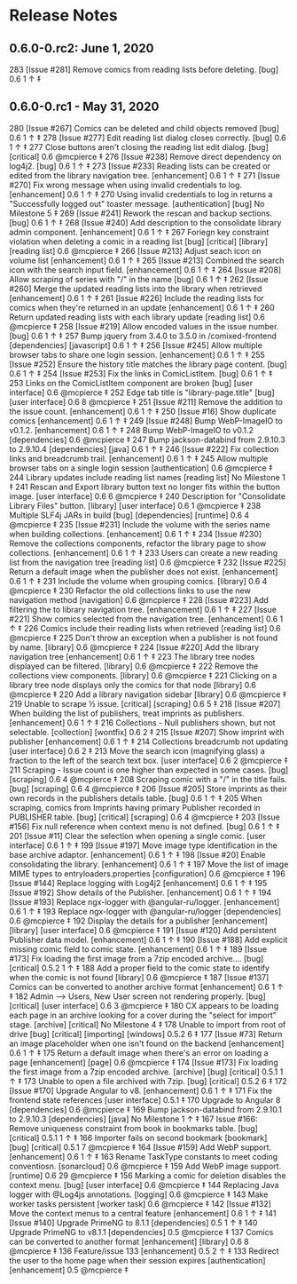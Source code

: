 # Release Notes
## 0.6.0-0.rc2: June 1, 2020
  283  [Issue #281] Remove comics from reading lists before deleting. [bug] 0.6 1 ↑ ‡
 
## 0.6.0-0.rc1 - May 31, 2020
 
  280  [Issue #267] Comics can be deleted and child objects removed [bug] 0.6 1 ↑ ‡
  278  [Issue #277] Edit reading list dialog closes correctly. [bug] 0.6 1 ↑ ‡
  277  Close buttons aren't closing the reading list edit dialog. [bug] [critical] 0.6 @mcpierce ‡
  276  [Issue #238] Remove direct dependency on log4j2. [bug] 0.6 1 ↑ ‡
  273  [Issue #233] Reading lists can be created or edited from the library navigation tree. [enhancement] 0.6 1 ↑ ‡
  271  [Issue #270] Fix wrong message when using invalid credentials to log. [enhancement] 0.6 1 ↑ ‡
  270  Using invalid credentials to log in returns a "Successfully logged out" toaster message. [authentication] [bug] No Milestone 5 ‡
  269  [Issue #241] Rework the rescan and backup sections. [bug] 0.6 1 ↑ ‡
  268  [Issue #240] Add description to the consolidate library admin component. [enhancement] 0.6 1 ↑ ‡
  267  Foriegn key constraint violation when deleting a comic in a reading list [bug] [critical] [library] [reading list] 0.6 @mcpierce ‡
  266  [Issue #213] Adjust seach icon on volume list  [enhancement] 0.6 1 ↑ ‡
  265  [Issue #213] Combined the search icon with the search input field. [enhancement] 0.6 1 ↑ ‡
  264  [Issue #208] Allow scraping of series with "/" in the name [bug] 0.6 1 ↑ ‡
  262  [Issue #260] Merge the updated reading lists into the library when retrieved [enhancement] 0.6 1 ↑ ‡
  261  [Issue #226] Include the reading lists for comics when they're returned in an update [enhancement] 0.6 1 ↑ ‡
  260  Return updated reading lists with each library update [reading list] 0.6 @mcpierce ‡
  258  [Issue #219] Allow encoded values in the issue number. [bug] 0.6 1 ↑ ‡
  257  Bump jquery from 3.4.0 to 3.5.0 in /comixed-frontend [dependencies] [javascript] 0.6 1 ↑ ‡
  256  [Issue #245] Allow multiple browser tabs to share one login session. [enhancement] 0.6 1 ↑ ‡
  255  [Issue #252] Ensure the history title matches the library page content. [bug] 0.6 1 ↑ ‡
  254  [Issue #253] Fix the links in ComicListItem. [bug] 0.6 1 ↑ ‡
  253  Links on the ComicListItem component are broken [bug] [user interface] 0.6 @mcpierce ‡
  252  Edge tab title is "library-page.title" [bug] [user interface] 0.6 8 @mcpierce ‡
  251  [Issue #211] Remove the addition to the issue count. [enhancement] 0.6 1 ↑ ‡
  250  [Issue #16] Show duplicate comics [enhancement] 0.6 1 ↑ ‡
  249  [Issue #248] Bump WebP-ImageIO to v0.1.2. [enhancement] 0.6 1 ↑ ‡
  248  Bump WebP-ImageIO to v0.1.2 [dependencies] 0.6 @mcpierce ‡
  247  Bump jackson-databind from 2.9.10.3 to 2.9.10.4 [dependencies] [java] 0.6 1 ↑ ‡
  246  [Issue #222] Fix collection links and breadcrumb trail. [enhancement] 0.6 1 ↑ ‡
  245  Allow multiple browser tabs on a single login session [authentication] 0.6 @mcpierce ‡
  244  Library updates include reading list names [reading list] No Milestone 1 ‡
  241  Rescan and Export library button text no longer fits within the button image. [user interface] 0.6 6 @mcpierce ‡
  240  Description for "Consolidate Library Files" button. [library] [user interface] 0.6 1 @mcpierce ‡
  238  Multiple SLF4j JARs in build [bug] [dependencies] [runtime] 0.6 4 @mcpierce ‡
  235  [Issue #231] Include the volume with the series name when building collections. [enhancement] 0.6 1 ↑ ‡
  234  [Issue #230] Remove the collections components, refactor the library page to show collections. [enhancement] 0.6 1 ↑ ‡
  233  Users can create a new reading list from the navigation tree [reading list] 0.6 @mcpierce ‡
  232  [Issue #225] Return a default image when the publisher does not exist. [enhancement] 0.6 1 ↑ ‡
  231  Include the volume when grouping comics. [library] 0.6 4 @mcpierce ‡
  230  Refactor the old collections links to use the new navigation method [navigation] 0.6 @mcpierce ‡
  228  [Issue #223] Add filtering the to library navigation tree. [enhancement] 0.6 1 ↑ ‡
  227  [Issue #221] Show comics selected from the navigation tree. [enhancement] 0.6 1 ↑ ‡
  226  Comics include their reading lists when retrieved [reading list] 0.6 @mcpierce ‡
  225  Don't throw an exception when a publisher is not found by name. [library] 0.6 @mcpierce ‡
  224  [Issue #220] Add the library navigation tree [enhancement] 0.6 1 ↑ ‡
  223  The library tree nodes displayed can be filtered. [library] 0.6 @mcpierce ‡
  222  Remove the collections view components. [library] 0.6 @mcpierce ‡
  221  Clicking on a library tree node displays only the comics for that node [library] 0.6 @mcpierce ‡
  220  Add a library navigation sidebar [library] 0.6 @mcpierce ‡
  219  Unable to scrape ½ issue. [critical] [scraping] 0.6 5 ‡
  218  [Issue #207] When building the list of publishers, treat imprints as publishers. [enhancement] 0.6 1 ↑ ‡
  216  Collections - Null publishers shown, but not selectable. [collection] [wontfix] 0.6 2 ‡
  215  [Issue #207] Show imprint with publisher [enhancement] 0.6 1 ↑ ‡
  214  Collections breadcrumb not updating [user interface] 0.6 2 ‡
  213  Move the search icon (magnifying glass) a fraction to the left of the search text box. [user interface] 0.6 2 @mcpierce ‡
  211  Scraping - Issue count is one higher than expected in some cases. [bug] [scraping] 0.6 4 @mcpierce ‡
  208  Scraping comic with a "/" in the title fails. [bug] [scraping] 0.6 4 @mcpierce ‡
  206  [Issue #205] Store imprints as their own records in the publishers details table. [bug] 0.6 1 ↑ ‡
  205  When scraping, comics from Imprints having primary Publisher recorded in PUBLISHER table. [bug] [critical] [scraping] 0.6 4 @mcpierce ‡
  203  [Issue #156] Fix null reference when context menu is not defined. [bug] 0.6 1 ↑ ‡
  201  [Issue #11] Clear the selection when opening a single comic. [user interface] 0.6 1 ↑ ‡
  199  [Issue #197] Move image type identification in the base archive adaptor. [enhancement] 0.6 1 ↑ ‡
  198  [Issue #20] Enable consolidating the library. [enhancement] 0.6 1 ↑ ‡
  197  Move the list of image MIME types to entryloaders.properties [configuration] 0.6 @mcpierce ‡
  196  [Issue #144] Replace logging with Log4j2 [enhancement] 0.6 1 ↑ ‡
  195  [Issue #192] Show details of the Publisher. [enhancement] 0.6 1 ↑ ‡
  194  [Issue #193] Replace ngx-logger with @angular-ru/logger. [enhancement] 0.6 1 ↑ ‡
  193  Replace ngx-logger with @angular-ru/logger [dependencies] 0.6 @mcpierce ‡
  192  Display the details for a publisher [enhancement] [library] [user interface] 0.6 @mcpierce ‡
  191  [Issue #120] Add persistent Publisher data model. [enhancement] 0.6 1 ↑ ‡
  190  [Issue #188] Add explicit missing comic field to comic state. [enhancement] 0.6 1 ↑ ‡
  189  [Issue #173] Fix loading the first image from a 7zip encoded archive.… [bug] [critical] 0.5.2 1 ↑ ‡
  188  Add a proper field to the comic state to identify when the comic is not found [library] 0.6 @mcpierce ‡
  187  [Issue #137] Comics can be converted to another archive format [enhancement] 0.6 1 ↑ ‡
  182  Admin --> Users, New User screen not rendering properly. [bug] [critical] [user interface] 0.6 3 @mcpierce ‡
  180  CX appears to be loading each page in an archive looking for a cover during the "select for import" stage. [archive] [critical] No Milestone 4 ‡
  178  Unable to import from root of drive [bug] [critical] [importing] [windows] 0.5.2 6 ‡
  177  [Issue #73] Return an image placeholder when one isn't found on the backend [enhancement] 0.6 1 ↑ ‡
  175  Return a default image when there's an error on loading a page [enhancement] [page] 0.6 @mcpierce ‡
  174  [Issue #173] Fix loading the first image from a 7zip encoded archive. [archive] [bug] [critical] 0.5.1 1 ↑ ‡
  173  Unable to open a file archived with 7zip. [bug] [critical] 0.5.2 6 ‡
  172  [Issue #170] Upgrade Angular to v8. [enhancement] 0.6 1 ↑ ‡
  171  Fix the frontend state references [user interface] 0.5.1 ‡
  170  Upgrade to Angular 8 [dependencies] 0.6 @mcpierce ‡
  169  Bump jackson-databind from 2.9.10.1 to 2.9.10.3 [dependencies] [java] No Milestone 1 ↑ ‡
  167  Issue #166: Remove uniqueness constraint from book in bookmarks table. [bug] [critical] 0.5.1 1 ↑ ‡
  166  Importer fails on second bookmark [bookmark] [bug] [critical] 0.5.1 7 @mcpierce ‡
  164  [Issue #159] Add WebP support. [enhancement] 0.6 1 ↑ ‡
  163  Rename TaskType constants to meet coding conventiosn. [sonarcloud] 0.6 @mcpierce ‡
  159  Add WebP image support. [runtime] 0.6 29 @mcpierce ‡
  156  Marking a comic for deletion disables the context menu. [bug] [user interface] 0.6 @mcpierce ‡
  144  Replacing Java logger with @Log4js annotations. [logging] 0.6 @mcpierce ‡
  143  Make worker tasks persistent [worker task] 0.6 @mcpierce ‡
  142  [Issue #132] Move the context menus to a central feature [enhancement] 0.6 1 ↑ ‡
  141  [Issue #140] Upgrade PrimeNG to 8.1.1 [dependencies] 0.5 1 ↑ ‡
  140  Upgrade PrimeNG to v8.1.1 [dependencies] 0.5 @mcpierce ‡
  137  Comics can be converted to another format [enhancement] [library] 0.6 8 @mcpierce ‡
  136  Feature/issue 133 [enhancement] 0.5 2 ↑ ‡
  133  Redirect the user to the home page when their session expires [authentication] [enhancement] 0.5 @mcpierce ‡
